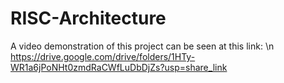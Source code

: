 # RISC-Architecture

A video demonstration of this project can be seen at this link: \n
https://drive.google.com/drive/folders/1HTy-WR1a6jPoNHt0zmdRaCWfLuDbDjZs?usp=share_link
